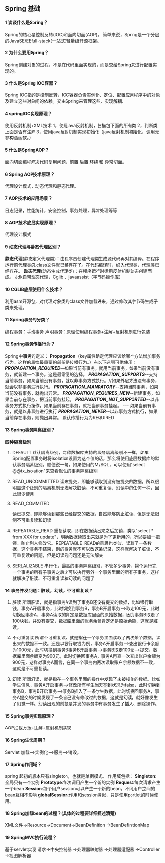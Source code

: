 ## Spring 基础

#### 1	谈谈什么是Spring？

Spring的核心是控制反转(IOC)和面向切面(AOP)。
简单来说，Spring是一个分层的JavaSE/EEfull-stack(一站式)轻量级开源框架。

#### 2	为什么要用Spring？

Spring创建对象的过程，不是在代码里面实现的，而是交给Spring来进行配置实现的。

#### 3	什么是Spring IOC容器？

Spring IOC指的是控制反转，IOC容器负责实例化、定位、配置应用程序中的对象及建立这些对象间的依赖。交由Spring来管理这些，实现解耦.

#### 4	springIOC实现原理？

使用反射机制+XML技术
1，使用java反射机制，扫描包下面的所有类
2，判断类上面是否有注解
3，使用java反射机制实现初始化（java反射机制初始化，调用无参构造函数。）

#### 5	什么是SpringAOP？

面向切面编程解决代码复用问题。前置 后置 环绕 和 异常切面。

#### 6	Spring AOP技术原理？

代理设计模式，动态代理和静态代理。

#### 7	AOP技术的应用场景？

日志记录，性能统计，安全控制，事务处理，异常处理等等

#### 8	AOP技术底层实现原理？

代理设计模式

#### 9	动态代理与静态代理区别？

**静态代理**(静态定义代理类)：由程序员创建代理类生成源代码再对其编译。在程序运行前代理类的.class文件就已经存在了。在代码编译时，织入代理类，代理类已经存在。
**动态代理**(动态生成代理类)：在程序运行时运用反射机制动态创建而成。
Jdk自带动态代理，Cglib 、javaassist（字节码操作库）

#### 10	CGLIB底层使用什么技术？

利用asm开源包，对代理对象类的class文件加载进来，通过修改其字节码生成子类来处理。 

#### 11	Spring事务的分类？

编程事务：手动事务
声明事务：原理使用编程事务+注解+反射机制进行包装

#### 12	Spring事务传播行为？

Spring中**事务**的定义：
**Propagation**（key属性确定代理应该给哪个方法增加事务行为。这样的属性最重要的部份是传播行为。）有以下选项可供使用：
***PROPAGATION_REQUIRED***—如果当前有事务，就用当前事务，如果当前没有事务，就新建一个事务。这是最常见的选择。
***PROPAGATION_SUPPORTS***--支持当前事务，如果当前没有事务，就以非事务方式执行。//如果外层方法没有事务，就会以非事务进行执行。
***PROPAGATION_MANDATORY***--支持当前事务，如果当前没有事务，就抛出异常。 
***PROPAGATION_REQUIRES_NEW***--新建事务，如果当前存在事务，把当前事务挂起。 
***PROPAGATION_NOT_SUPPORTED***--以非事务方式执行操作，如果当前存在事务，就把当前事务挂起。
--- 如果当前有事务，就是以非事务进行执行
***PROPAGATION_NEVER***--以非事务方式执行，如果当前存在事务，则抛出异常。
默认传播行为为REQUIRED

#### 13	Spring事务隔离级别？

**四种隔离级别**

1. DEFAULT
   默认隔离级别，每种数据库支持的事务隔离级别不一样，如果Spring配置事务时将isolation设置为这个值的话，那么将使用底层数据库的默认事务隔离级别。顺便说一句，如果使用的MySQL，可以使用"select @@tx_isolation"来查看默认的事务隔离级别

2. READ_UNCOMMITTED
   读未提交，即能够读取到没有被提交的数据，所以很明显这个级别的隔离机制无法解决脏读、不可重复读、幻读中的任何一种，因此很少使用

3. READ_COMMITED

   读已提交，即能够读到那些已经提交的数据，自然能够防止脏读，但是无法限制不可重复读和幻读

4. REPEATABLE_READ
   重复读取，即在数据读出来之后加锁，类似"select * from XXX for update"，明确数据读取出来就是为了更新用的，所以要加一把锁，防止别人修改它。REPEATABLE_READ的意思也类似，读取了一条数据，这个事务不结束，别的事务就不可以改这条记录，这样就解决了脏读、不可重复读的问题，但是幻读的问题还是无法解决

5. SERLALIZABLE
   串行化，最高的事务隔离级别，不管多少事务，挨个运行完一个事务的所有子事务之后才可以执行另外一个事务里面的所有子事务，这样就解决了脏读、不可重复读和幻读的问题了

#### 14	事务并发问题：脏读，幻读，不可重复读？

1. 脏读
   所谓脏读，就是指事务A读到了事务B还没有提交的数据，比如银行取钱，事务A开启事务，此时切换到事务B，事务B开启事务-->取走100元，此时切换回事务A，事务A读取的肯定是数据库里面的原始数据，因为事务B取走了100块钱，并没有提交，数据库里面的账务余额肯定还是原始余额，这就是脏读。

2. 不可重复读
   所谓不可重复读，就是指在一个事务里面读取了两次某个数据，读出来的数据不一致。还是以银行取钱为例，事务A开启事务-->查出银行卡余额为1000元，此时切换到事务B事务B开启事务-->事务B取走100元-->提交，数据库里面余额变为900元，此时切换回事务A，事务A再查一次查出账户余额为900元，这样对事务A而言，在同一个事务内两次读取账户余额数据不一致，这就是不可重复读。

3. 幻读
   所谓幻读，就是指在一个事务里面的操作中发现了未被操作的数据。比如学生信息，事务A开启事务-->修改所有学生当天签到状况为false，此时切换到事务B，事务B开启事务-->事务B插入了一条学生数据，此时切换回事务A，事务A提交的时候发现了一条自己没有修改过的数据，这就是幻读，就好像发生了幻觉一样。幻读出现的前提是并发的事务中有事务发生了插入、删除操作。

#### 15	Spring事务实现原理？

AOP拦截方法+注解+反射机制实现

#### 16	Spring生命周期？

Servlet 加载—>实例化—>服务—>销毁。

#### 17	Spring作用域？

spring 起初的版本只有singleton，也就是单例模式。
作用域包括：
**Singleton**:全局只有一个实例
**Prototype**:每次调用产生一个新的实例
**Request**:每次请求产生一个bean
**Session**:每个用户session可以产生一个新的bean，不同用户之间的bean互相不影响
**globalSession**:作用和session类似，只是使用portlet的时候使用。

#### 18	Spring加载bean的过程？(具体的过程要详细描述清楚)

XML文件->Resource->Document->BeanDefinition ->BeanDefinitionMap

#### 19	SpringMVC执行流程？

基于servlet实现
请求->中央控制器 ->处理器映射器 ->处理器适配器 ->Controller 
                               ->视图解析器